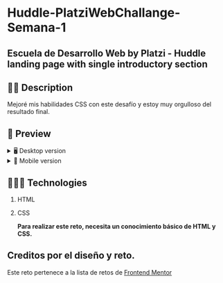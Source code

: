 # Huddle-PlatziWebChallange-Semana-1

## Escuela de Desarrollo Web by Platzi - Huddle landing page with single introductory section

## ✍🏻 Description

Mejoré mis habilidades CSS con este desafío y estoy muy orgulloso del resultado final.

## 🎨 Preview

<details>
    <summary>🖥 Desktop version</summary>

![](./design/desktop-design.png)

</details>

<details>
    <summary>📱 Mobile version</summary>

![](./design/mobile-design.png)

</details>

## 👩🏻‍💻 Technologies

1. HTML
2. CSS

   **Para realizar este reto, necesita un conocimiento básico de HTML y CSS.**

## Creditos por el diseño y reto.

Este reto pertenece a la lista de retos de [Frontend Mentor](https://www.frontendmentor.io)
